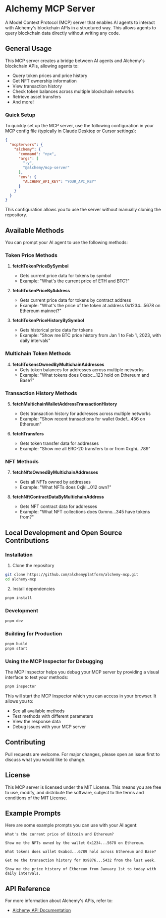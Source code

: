 # Alchemy MCP Server

A Model Context Protocol (MCP) server that enables AI agents to interact with Alchemy's blockchain APIs in a structured way. This allows agents to query blockchain data directly without writing any code.

## General Usage

This MCP server creates a bridge between AI agents and Alchemy's blockchain APIs, allowing agents to:
- Query token prices and price history
- Get NFT ownership information
- View transaction history
- Check token balances across multiple blockchain networks
- Retrieve asset transfers
- And more!

### Quick Setup

To quickly set up the MCP server, use the following configuration in your MCP config file (typically in Claude Desktop or Cursor settings):

```json
{
  "mcpServers": {
    "alchemy": {
      "command": "npx",
      "args": [
        "-y",
        "@alchemy/mcp-server"
      ],
      "env": {
        "ALCHEMY_API_KEY": "YOUR_API_KEY"
      }
    }
  }
}
```

This configuration allows you to use the server without manually cloning the repository.

## Available Methods

You can prompt your AI agent to use the following methods:

### Token Price Methods

1. **fetchTokenPriceBySymbol**
   - Gets current price data for tokens by symbol
   - Example: "What's the current price of ETH and BTC?"

2. **fetchTokenPriceByAddress**
   - Gets current price data for tokens by contract address
   - Example: "What's the price of the token at address 0x1234...5678 on Ethereum mainnet?"

3. **fetchTokenPriceHistoryBySymbol**
   - Gets historical price data for tokens
   - Example: "Show me BTC price history from Jan 1 to Feb 1, 2023, with daily intervals"

### Multichain Token Methods

4. **fetchTokensOwnedByMultichainAddresses**
   - Gets token balances for addresses across multiple networks
   - Example: "What tokens does 0xabc...123 hold on Ethereum and Base?"

### Transaction History Methods

5. **fetchMultichainWalletAddressTransactionHistory**
   - Gets transaction history for addresses across multiple networks
   - Example: "Show recent transactions for wallet 0xdef...456 on Ethereum"

6. **fetchTransfers**
   - Gets token transfer data for addresses
   - Example: "Show me all ERC-20 transfers to or from 0xghi...789"

### NFT Methods

7. **fetchNftsOwnedByMultichainAddresses**
   - Gets all NFTs owned by addresses
   - Example: "What NFTs does 0xjkl...012 own?"

8. **fetchNftContractDataByMultichainAddress**
   - Gets NFT contract data for addresses
   - Example: "What NFT collections does 0xmno...345 have tokens from?"

## Local Development and Open Source Contributions

### Installation

1. Clone the repository
```bash
git clone https://github.com/alchemyplatform/alchemy-mcp.git
cd alchemy-mcp
```

2. Install dependencies
```bash
pnpm install
```

### Development

```bash
pnpm dev
```

### Building for Production

```bash
pnpm build
pnpm start
```

### Using the MCP Inspector for Debugging

The MCP Inspector helps you debug your MCP server by providing a visual interface to test your methods:

```bash
pnpm inspector
```

This will start the MCP Inspector which you can access in your browser. It allows you to:
- See all available methods
- Test methods with different parameters
- View the response data
- Debug issues with your MCP server

## Contributing

Pull requests are welcome. For major changes, please open an issue first to discuss what you would like to change.

## License

This MCP server is licensed under the MIT License. This means you are free to use, modify, and distribute the software, subject to the terms and conditions of the MIT License.

## Example Prompts

Here are some example prompts you can use with your AI agent:

```
What's the current price of Bitcoin and Ethereum?

Show me the NFTs owned by the wallet 0x1234...5678 on Ethereum.

What tokens does wallet 0xabcd...6789 hold across Ethereum and Base?

Get me the transaction history for 0x9876...5432 from the last week.

Show me the price history of Ethereum from January 1st to today with daily intervals.
```

## API Reference

For more information about Alchemy's APIs, refer to:
- [Alchemy API Documentation](https://docs.alchemy.com/)